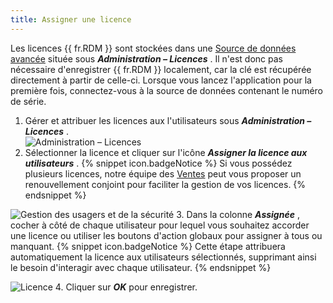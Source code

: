 ```yaml
---
title: Assigner une licence
---
```

Les licences {{ fr.RDM }} sont stockées dans une [Source de données avancée](/rdm/mac/data-sources/data-sources-types/advanced-data-sources/) située sous ***Administration – Licences*** . Il n'est donc pas nécessaire d'enregistrer {{ fr.RDM }} localement, car la clé est récupérée directement à partir de celle-ci. Lorsque vous lancez l'application pour la première fois, connectez-vous à la source de données contenant le numéro de série.  

1. Gérer et attribuer les licences aux l'utilisateurs sous ***Administration – Licences*** .  
![Administration – Licences](/img/fr/rdm/mac/RdmMac4009.png) 
1. Sélectionner la licence et cliquer sur l'icône ***Assigner la licence aux utilisateurs*** . 
{% snippet icon.badgeNotice %} 
Si vous possédez plusieurs licences, notre équipe des [Ventes](mailto:sales@devolutions.net?subject=Co-terminate%20all%20my%20RDM%20licenses) peut vous proposer un renouvellement conjoint pour faciliter la gestion de vos licences. 
{% endsnippet %}
 
![Gestion des usagers et de la sécurité](/img/fr/rdm/mac/RdmMac4010.png) 
3. Dans la colonne ***Assignée*** , cocher à côté de chaque utilisateur pour lequel vous souhaitez accorder une licence ou utiliser les boutons d'action globaux pour assigner à tous ou manquant. 
{% snippet icon.badgeNotice %} 
Cette étape attribuera automatiquement la licence aux utilisateurs sélectionnés, supprimant ainsi le besoin d'interagir avec chaque utilisateur. 
{% endsnippet %}
 
![Licence](/img/fr/rdm/mac/RdmMac4011.png) 
4. Cliquer sur ***OK*** pour enregistrer. 

